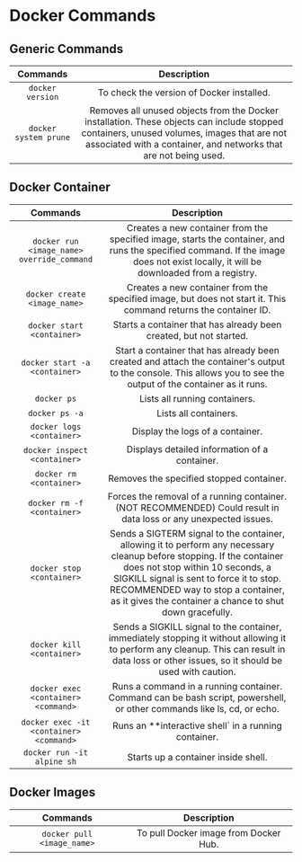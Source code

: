 # Docker Commands

## Generic Commands

|Commands|Description|
|:-:|:-:|
|`docker version`|To check the version of Docker installed.|
|`docker system prune`|Removes all unused objects from the Docker installation. These objects can include stopped containers, unused volumes, images that are not associated with a container, and networks that are not being used.|

## Docker Container

|Commands|Description|
|:-:|:-:|
|`docker run <image_name> override_command`|Creates a new container from the specified image, starts the container, and runs the specified command. If the image does not exist locally, it will be downloaded from a registry.|
|`docker create <image_name>`|Creates a new container from the specified image, but does not start it. This command returns the container ID.|
|`docker start <container>`|Starts a container that has already been created, but not started.|
|`docker start -a <container>`|Start a container that has already been created and attach the container's output to the console. This allows you to see the output of the container as it runs.|
|`docker ps`|Lists all running containers.|
|`docker ps -a`|Lists all containers.|
|`docker logs <container>`|Display the logs of a container.|
|`docker inspect <container>`|Displays detailed information of a container.|
|`docker rm <container>`|Removes the specified stopped container.|
|`docker rm -f <container>`|Forces the removal of a running container. (NOT RECOMMENDED) Could result in data loss or any unexpected issues.|
|`docker stop <container>`|Sends a SIGTERM signal to the container, allowing it to perform any necessary cleanup before stopping. If the container does not stop within 10 seconds, a SIGKILL signal is sent to force it to stop. RECOMMENDED way to stop a container, as it gives the container a chance to shut down gracefully.|
|`docker kill <container>`|Sends a SIGKILL signal to the container, immediately stopping it without allowing it to perform any cleanup. This can result in data loss or other issues, so it should be used with caution.|
|`docker exec <container> <command>`|Runs a command in a running container. Command can be bash script, powershell, or other commands like ls, cd, or echo.|
|`docker exec -it <container> <command>`|Runs an **interactive shell` in a running container.|
|`docker run -it alpine sh`|Starts up a container inside shell.|

## Docker Images

|Commands|Description|
|:-:|:-:|
|`docker pull <image_name>`|To pull Docker image from Docker Hub.|
